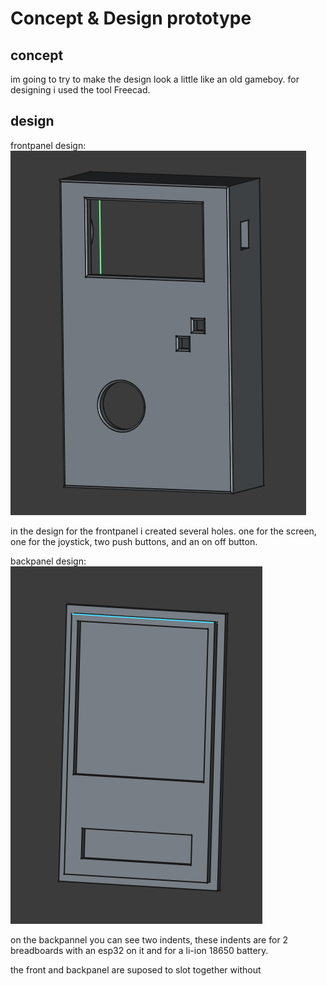 # Concept & Design prototype

## concept
im going to try to make the design look a little like an old gameboy. for designing i used the tool Freecad. 

## design

frontpanel design:
![frontpanel design](designfrontpicture.png)

in the design for the frontpanel i created several holes. one for the screen, one for the joystick, two push buttons, and an on off button. 

backpanel design:
![frontpanel design](designbackpicture.png)

on the backpannel you can see two indents, these indents are for 2 breadboards with an esp32 on it and for a li-ion 18650 battery. 

the front and backpanel are suposed to slot together without

